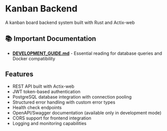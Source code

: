 # Kanban Backend

A kanban board backend system built with Rust and Actix-web

## 📚 Important Documentation

- **[DEVELOPMENT_GUIDE.md](./DEVELOPMENT_GUIDE.md)** - Essential reading for database queries and Docker compatibility

## Features

- REST API built with Actix-web
- JWT token-based authentication
- PostgreSQL database integration with connection pooling
- Structured error handling with custom error types
- Health check endpoints
- OpenAPI/Swagger documentation (available only in development mode)
- CORS support for frontend integration
- Logging and monitoring capabilities

